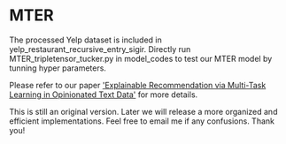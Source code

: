 # MTER

The processed Yelp dataset is included in yelp_restaurant_recursive_entry_sigir. Directly run MTER_tripletensor_tucker.py in model_codes to test our MTER model by tunning hyper parameters.

Please refer to our paper ['Explainable Recommendation via Multi-Task Learning in Opinionated Text Data'](https://dl.acm.org/citation.cfm?id=3210010) for more details.

This is still an original version. Later we will release a more organized and efficient implementations. Feel free to email me if any confusions. Thank you!
